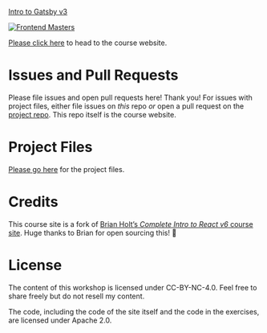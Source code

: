 [Intro to Gatsby v3][course]

[![Frontend Masters](https://static.frontendmasters.com/assets/brand/logos/full.png)][fem]

[Please click here][course] to head to the course website.

# Issues and Pull Requests

Please file issues and open pull requests here! Thank you! For issues with project files, either file issues on _this_ repo _or_ open a pull request on the [project repo][project]. This repo itself is the course website.

# Project Files

[Please go here][project] for the project files.

# Credits

This course site is a fork of [Brian Holt’s _Complete Intro to React v6_ course site](https://github.com/btholt/complete-intro-to-react-v6). Huge thanks to Brian for open sourcing this! 💜

# License

The content of this workshop is licensed under CC-BY-NC-4.0. Feel free to share freely but do not resell my content.

The code, including the code of the site itself and the code in the exercises, are licensed under Apache 2.0.

[fem]: https://frontendmasters.com/workshops/gatsby-v2/
[course]: https://jason.af/gatsby-intro
[project]: https://github.com/frontendmasters/gatsby-intro
